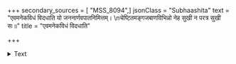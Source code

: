 +++
secondary_sources = [ "MSS_8094",]
jsonClass = "Subhaashita"
text = "एवमनेकविधं विदधाति यो जननार्णवपातनिमित्तम्।  \nचेष्टितमङ्गजबाणविभिन्नो नेह सुखी न परत्र सुखी सः॥"
title = "एवमनेकविधं विदधाति"

+++

<details><summary>Text</summary>

एवमनेकविधं विदधाति यो जननार्णवपातनिमित्तम्।  
चेष्टितमङ्गजबाणविभिन्नो नेह सुखी न परत्र सुखी सः॥
</details>
